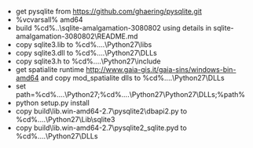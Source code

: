 * get pysqlite from https://github.com/ghaering/pysqlite.git
* %vcvarsall% amd64
* build %cd%\..\sqlite-amalgamation-3080802 using details in sqlite-amalgamation-3080802\README.md
* copy sqlite3.lib to %cd%\..\..\Python27\libs
* copy sqlite3.dll to %cd%\..\..\Python27\DLLs
* copy sqlite3.h to %cd%\..\..\Python27\include
* get spatialite runtime http://www.gaia-gis.it/gaia-sins/windows-bin-amd64 and copy mod_spatialite dlls to %cd%\..\..\Python27\DLLs
* set path=%cd%\..\..\Python27\;%cd%\..\..\Python27\Python27\DLLs;%path%
* python setup.py install
* copy build\lib.win-amd64-2.7\pysqlite2\dbapi2.py to %cd%\..\..\Python27\Lib\sqlite3
* copy build\lib.win-amd64-2.7\pysqlite2\_sqlite.pyd to %cd%\..\..\Python27\DLLs
